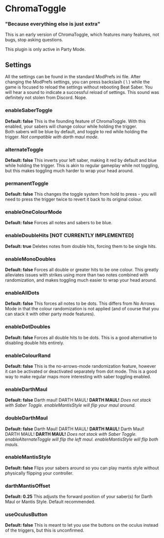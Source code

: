 # ChromaToggle
### "Because everything else is just extra"

This is an early version of ChromaToggle, which features many features, not bugs, stop asking questions.

This plugin is only active in Party Mode.

## Settings

All the settings can be found in the standard ModPrefs ini file.  After changing the ModPrefs settings, you can press backslash ( \\ ) while the game is focused to reload the settings without rebooting Beat Saber.  You will hear a sound to indicate a successful reload of settings.  This sound was definitely not stolen from Discord.  Nope.

### enableSaberToggle
**Default: false**
This is the founding feature of ChromaToggle.
With this enabled, your sabers will change colour while holding the trigger.  
Both sabers will be blue by default, and toggle to red while holding the trigger.
*Not compatible with darth maul mode*.

### alternateToggle
**Default: false**
This inverts your left saber, making it red by default and blue while holding the trigger.  This is akin to regular gameplay while not toggling, but this makes toggling much harder to wrap your head around.

### permanentToggle
**Default: false**
This changes the toggle system from hold to press - you will need to press the trigger twice to revert it back to its original colour.

### enableOneColourMode
**Default: false**
Forces all notes and sabers to be blue.

### enableDoubleHits [NOT CURRENTLY IMPLEMENTED]
**Default: true**
Deletes notes from double hits, forcing them to be single hits.

### enableMonoDoubles
**Default: false**
Forces all double or greater hits to be one colour.  This greatly alleviates issues with strikes using more than two notes combined with randomization, and makes toggling much easier to wrap your head around.

### enableAllDots
**Default: false**
This forces all notes to be dots.  This differs from No Arrows Mode in that the colour randomization is not applied (and of course that you can stack it with other party mode features).

### enableDotDoubles
**Default: false**
Forces all double hits to be dots.  This is a good alternative to disabling double hits entirely.

### enableColourRand
**Default: false**
This is the no-arrows-mode randomization feature, however it can be activated or deactivated separately from dot mode.  This is a good way to make regular maps more interesting with saber toggling enabled.

### enableDarthMaul
**Default: false**
Darth maul!  DARTH MAUL!  **DARTH MAUL!**
*Does not stack with Saber Toggle.*
*enableMantisStyle will flip your maul around.*

### doubleDarthMaul
**Default: false**
Darth Maul!  DARTH MAUL!  **DARTH MAUL!**
Darth Maul!  DARTH MAUL!  **DARTH MAUL!**
*Does not stack with Saber Toggle.*
*enableAlternateToggle will flip the left maul.*
*enableMantisStyle will flip both mauls.*

### enableMantisStyle
**Default: false**
Flips your sabers around so you can play mantis style without physically flipping your controller.

### darthMantisOffset
**Default: 0.25**
This adjusts the forward position of your saber(s) for Darth Maul or Mantis Style.  Default recommended.

### useOculusButton
**Default: false**
This is meant to let you use the buttons on the oculus instead of the triggers, but this is unconfirmed.
